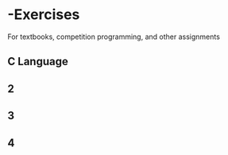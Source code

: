 # -Exercises
For textbooks, competition programming, and other assignments

## C Language
## 2
## 3
## 4
